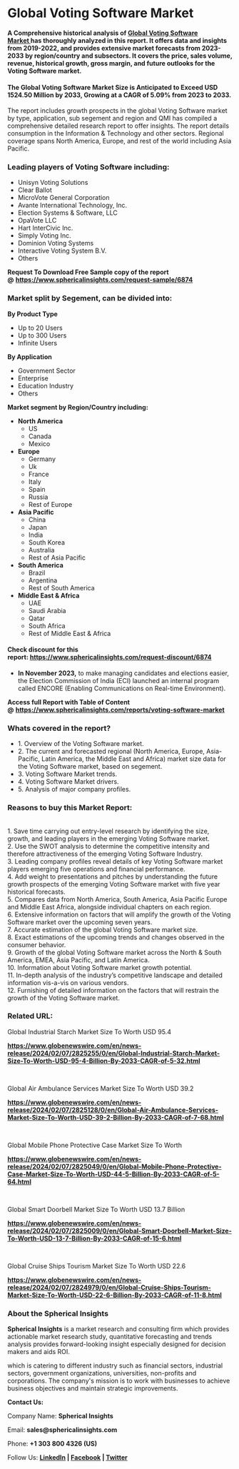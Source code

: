 <h1 class="news-post-title">Global Voting Software Market</h1>
<p><strong>A Comprehensive historical analysis of&nbsp;<a href="https://www.sphericalinsights.com/reports/voting-software-market" target="_blank" rel="noreferrer noopener">Global Voting Software Market&nbsp;</a>has thoroughly analyzed in this report. It offers data and insights from 2019-2022, and provides extensive market forecasts from 2023-2033 by region/country and subsectors. It covers the price, sales volume, revenue, historical growth, gross margin, and future outlooks for the Voting Software market.</strong></p>
<h4><strong>The Global Voting Software Market Size is Anticipated to Exceed USD 1524.50 Million by 2033, Growing at a CAGR of 5.09% from 2023 to 2033.</strong></h4>
<p>The report includes growth prospects in the global Voting Software market by type, application, sub segement and region and QMI has compiled a comprehensive detailed research report to offer insights. The report details consumption in the Information &amp; Technology and other sectors. Regional coverage spans North America, Europe, and rest of the world including Asia Pacific.</p>
<h3><strong>Leading players of Voting Software including:</strong></h3>
<ul>
<li>Unisyn Voting Solutions</li>
<li>Clear Ballot</li>
<li>MicroVote General Corporation</li>
<li>Avante International Technology, Inc.</li>
<li>Election Systems &amp; Software, LLC</li>
<li>OpaVote LLC</li>
<li>Hart InterCivic Inc.</li>
<li>Simply Voting Inc.</li>
<li>Dominion Voting Systems</li>
<li>Interactive Voting System B.V.</li>
<li>Others &nbsp;</li>
</ul>
<p><strong>Request To Download Free Sample copy of the report @</strong>&nbsp;<strong><a href="https://www.sphericalinsights.com/request-sample/6874">https://www.sphericalinsights.com/request-sample/6874</a></strong></p>
<h3><strong>Market split by Segement, can be divided into:</strong></h3>
<p><strong>By Product Type</strong></p>
<ul>
<li>Up to 20 Users</li>
<li>Up to 300 Users</li>
<li>Infinite Users</li>
</ul>
<p><strong>By&nbsp;</strong><strong>Application</strong></p>
<ul>
<li>Government Sector</li>
<li>Enterprise</li>
<li>Education Industry</li>
<li>Others</li>
</ul>
<p><strong>Market segment by Region/Country including:</strong></p>
<ul>
<li><strong>North America</strong>
<ul>
<li>US</li>
<li>Canada</li>
<li>Mexico</li>
</ul>
</li>
<li><strong>Europe</strong>
<ul>
<li>Germany</li>
<li>Uk</li>
<li>France</li>
<li>Italy</li>
<li>Spain</li>
<li>Russia</li>
<li>Rest of Europe</li>
</ul>
</li>
<li><strong>Asia Pacific</strong>
<ul>
<li>China</li>
<li>Japan</li>
<li>India</li>
<li>South Korea</li>
<li>Australia</li>
<li>Rest of Asia Pacific</li>
</ul>
</li>
<li><strong>South America</strong>
<ul>
<li>Brazil</li>
<li>Argentina</li>
<li>Rest of South America</li>
</ul>
</li>
<li><strong>Middle East &amp; Africa</strong>
<ul>
<li>UAE</li>
<li>Saudi Arabia</li>
<li>Qatar</li>
<li>South Africa</li>
<li>Rest of Middle East &amp; Africa</li>
</ul>
</li>
</ul>
<h4>Check discount for this report:&nbsp;<a href="https://www.sphericalinsights.com/request-discount/6874">https://www.sphericalinsights.com/request-discount/6874</a></h4>
<ul>
<li><strong>In November 2023,</strong>&nbsp;to make managing candidates and elections easier, the Election Commission of India (ECI) launched an internal program called ENCORE (Enabling Communications on Real-time Environment).&nbsp;&nbsp;</li>
</ul>
<p><strong>Access full Report with Table of Content @</strong>&nbsp;<strong><a href="https://www.sphericalinsights.com/reports/voting-software-market">https://www.sphericalinsights.com/reports/voting-software-market</a>&nbsp;</strong></p>
<h3><strong>Whats covered in the report?</strong></h3>
<ul>
<li>1. Overview of the Voting Software market.</li>
<li>2. The current and forecasted regional (North America, Europe, Asia-Pacific, Latin America, the Middle East and Africa) market size data for the Voting Software market, based on segement.</li>
<li>3. Voting Software Market trends.</li>
<li>4. Voting Software Market drivers.</li>
<li>5. Analysis of major company profiles.</li>
</ul>
<h3><strong>Reasons to buy this Market Report:</strong></h3>
<p><br />1. Save time carrying out entry-level research by identifying the size, growth, and leading players in the emerging Voting Software market.<br />2. Use the SWOT analysis to determine the competitive intensity and therefore attractiveness of the emerging Voting Software Industry.<br />3. Leading company profiles reveal details of key Voting Software market players emerging five operations and financial performance.<br />4. Add weight to presentations and pitches by understanding the future growth prospects of the emerging Voting Software market with five year historical forecasts.<br />5. Compares data from North America, South America, Asia Pacific Europe and Middle East Africa, alongside individual chapters on each region.<br />6. Extensive information on factors that will amplify the growth of the Voting Software market over the upcoming seven years.<br />7. Accurate estimation of the global Voting Software market size.<br />8. Exact estimations of the upcoming trends and changes observed in the consumer behavior.<br />9. Growth of the global Voting Software market across the North &amp; South America, EMEA, Asia Pacific, and Latin America.<br />10. Information about Voting Software market growth potential.<br />11. In-depth analysis of the industry&rsquo;s competitive landscape and detailed information vis-a-vis on various vendors.<br />12. Furnishing of detailed information on the factors that will restrain the growth of the Voting Software market.</p>
<h3><strong>Related URL:</strong></h3>
<p>Global Industrial Starch Market Size To Worth USD 95.4</p>
<p><strong><a href="https://www.globenewswire.com/en/news-release/2024/02/07/2825255/0/en/Global-Industrial-Starch-Market-Size-To-Worth-USD-95-4-Billion-By-2033-CAGR-of-5-32.html">https://www.globenewswire.com/en/news-release/2024/02/07/2825255/0/en/Global-Industrial-Starch-Market-Size-To-Worth-USD-95-4-Billion-By-2033-CAGR-of-5-32.html</a>&nbsp;</strong></p>
<p>&nbsp;&nbsp;</p>
<p>Global Air Ambulance Services Market Size To Worth USD 39.2</p>
<p><strong><a href="https://www.globenewswire.com/en/news-release/2024/02/07/2825128/0/en/Global-Air-Ambulance-Services-Market-Size-To-Worth-USD-39-2-Billion-By-2033-CAGR-of-7-68.html">https://www.globenewswire.com/en/news-release/2024/02/07/2825128/0/en/Global-Air-Ambulance-Services-Market-Size-To-Worth-USD-39-2-Billion-By-2033-CAGR-of-7-68.html</a>&nbsp;</strong></p>
<p>&nbsp;</p>
<p>Global Mobile Phone Protective Case Market Size To Worth</p>
<p><strong><a href="https://www.globenewswire.com/en/news-release/2024/02/07/2825049/0/en/Global-Mobile-Phone-Protective-Case-Market-Size-To-Worth-USD-44-5-Billion-By-2033-CAGR-of-5-64.html">https://www.globenewswire.com/en/news-release/2024/02/07/2825049/0/en/Global-Mobile-Phone-Protective-Case-Market-Size-To-Worth-USD-44-5-Billion-By-2033-CAGR-of-5-64.html</a>&nbsp;</strong></p>
<p>&nbsp;</p>
<p>Global Smart Doorbell Market Size To Worth USD 13.7 Billion</p>
<p><strong><a href="https://www.globenewswire.com/en/news-release/2024/02/07/2825009/0/en/Global-Smart-Doorbell-Market-Size-To-Worth-USD-13-7-Billion-By-2033-CAGR-of-15-6.html">https://www.globenewswire.com/en/news-release/2024/02/07/2825009/0/en/Global-Smart-Doorbell-Market-Size-To-Worth-USD-13-7-Billion-By-2033-CAGR-of-15-6.html</a>&nbsp;</strong></p>
<p>&nbsp;</p>
<p>Global Cruise Ships Tourism Market Size To Worth USD 22.6</p>
<p><strong><a href="https://www.globenewswire.com/en/news-release/2024/02/07/2824979/0/en/Global-Cruise-Ships-Tourism-Market-Size-To-Worth-USD-22-6-Billion-By-2033-CAGR-of-11-8.html">https://www.globenewswire.com/en/news-release/2024/02/07/2824979/0/en/Global-Cruise-Ships-Tourism-Market-Size-To-Worth-USD-22-6-Billion-By-2033-CAGR-of-11-8.html</a>&nbsp;</strong></p>
<h3><strong>About the Spherical Insights</strong></h3>
<p><strong>Spherical Insights</strong>&nbsp;is a market research and consulting firm which provides actionable market research study, quantitative forecasting and trends analysis provides forward-looking insight especially designed for decision makers and aids ROI.</p>
<p>which is catering to different industry such as financial sectors, industrial sectors, government organizations, universities, non-profits and corporations. The company's mission is to work with businesses to achieve business objectives and maintain strategic improvements.</p>
<p><strong>Contact Us:</strong></p>
<p>Company Name:&nbsp;<strong>Spherical Insights</strong></p>
<p>Email:&nbsp;<strong>sales@sphericalinsights.com</strong></p>
<p>Phone:&nbsp;<strong>+1 303 800 4326 (US)</strong></p>
<p>Follow Us:&nbsp;<strong><a href="https://www.linkedin.com/company/spherical-insight/"><u>LinkedIn</u></a>&nbsp;|&nbsp;<a href="https://www.facebook.com/sphericalinsights22"><u>Facebook</u></a>&nbsp;|&nbsp;<a href="https://twitter.com/SInsights_US"><u>Twitter</u></a></strong></p>
